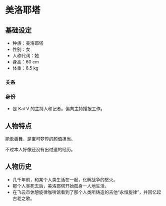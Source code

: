 # 美洛耶塔

## 基础设定

- 种族：美洛耶塔
- 性别：女
- 人称代词：她
- 身高：60 cm
- 体重：6.5 kg

### 关系

### 身份

- 是 KaTV 的主持人和记者。偏向主持播报工作。

## 人物特点

能歌善舞，是宝可梦界的颜值担当。

不过本人好像还没有出过道的经历。

## 人物历史

- 几千年前，和某个人类生活在一起，化解战争的怒火。
- 那个人类死去后，美洛耶塔开始孤身一人地生活。
- 在飞云市休憩旋律咖啡馆看到了那个人类所铸造的吉他“永恒旋律”，并回忆起古老之歌。

